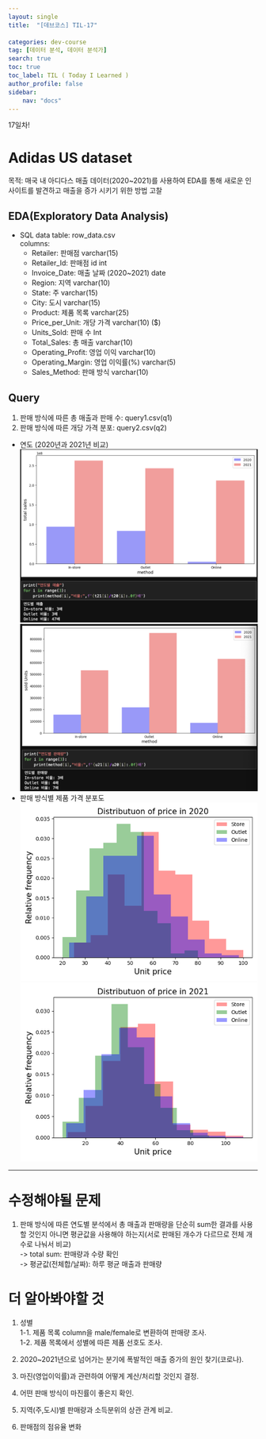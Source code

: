 ```yaml
---
layout: single
title:  "[데브코스] TIL-17"

categories: dev-course
tag: [데이터 분석, 데이터 분석가]
search: true
toc: true
toc_label: TIL ( Today I Learned )
author_profile: false
sidebar:
    nav: "docs"
---
```

17일차!  

# Adidas US dataset 
목적: 매국 내 아디다스 매출 데이터(2020~2021)를 사용하여 EDA를 통해 새로운 인사이트를 발견하고 매출을 증가 시키기 위한 방법 고찰

## EDA(Exploratory Data Analysis)

- SQL data
table: row_data.csv  
columns:
  - Retailer: 판매점 varchar(15)
  - Retailer_Id: 판매점 id int
  - Invoice_Date: 매출 날짜 (2020~2021) date
  - Region: 지역 varchar(10)
  - State: 주 varchar(15)
  - City: 도시 varchar(15)
  - Product: 제품 목록 varchar(25)
  - Price_per_Unit: 개당 가격 varchar(10) ($)
  - Units_Sold: 판매 수 Int
  - Total_Sales: 총 매출 varchar(10)
  - Operating_Profit: 영업 이익 varchar(10)
  - Operating_Margin: 영업 이익률(%) varchar(5)
  - Sales_Method: 판매 방식 varchar(10)

## Query
1. 판매 방식에 따른 총 매출과 판매 수: query1.csv(q1)
2. 판매 방식에 따른 개당 가격 분포: query2.csv(q2)

- 연도 (2020년과 2021년 비교)  
![판매 방식별 매출량](/assets/images/adidas_method1.png)
![판매 방식별 판매수](/assets/images/adidas_method2.png)
- 판매 방식별 제품 가격 분포도
![2020](/assets/images/dist_2020.png)
![2021](/assets/images/dist_2021.png)
---

# 수정해야될 문제
1. 판매 방식에 따른 연도별 분석에서 총 매출과 판매량을 단순히 sum한 결과를 사용할 것인지 아니면 평균값을 사용해야 하는지(서로 판매된 개수가 다르므로 전체 개수로 나눠서 비교)  
  -> total sum: 판매량과 수량 확인  
  -> 평균값(전체합/날짜): 하루 평균 매출과 판매량


# 더 알아봐야할 것  
1. 성별  
  1-1. 제품 목록 column을 male/female로 변환하여 판매량 조사.  
  1-2. 제품 목록에서 성별에 따른 제품 선호도 조사.  

2. 2020~2021년으로 넘어가는 분기에 폭발적인 매출 증가의 원인 찾기(코로나).  
3. 마진(영업이익률)과 관련하여 어떻게 계산/처리할 것인지 결정.  
4. 어떤 판매 방식이 마진률이 좋은지 확인.  
5. 지역(주,도시)별 판매량과 소득분위의 상관 관계 비교.
6. 판매점의 점유율 변화